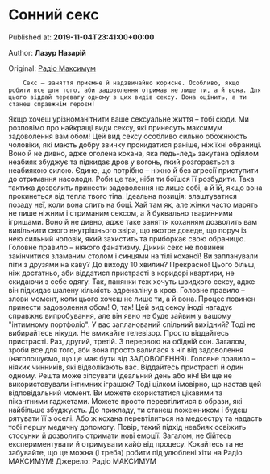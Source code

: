 
# Сонний секс

Published at: **2019-11-04T23:41:00+00:00**

Author: **Лазур Назарій**

Original: [Радіо Максимум](https://maximum.fm/zvedi-yiyi-z-rozumu-5-vidiv-seksu-yaki-obozhnyuye-kozhna-zhinka_n169079)


        Секс – заняття приємне й надзвичайно корисне. Особливо, якщо робити все для того, аби задоволення отримав не лише ти, а й вона. Для цього віддай перевагу одному з цих видів сексу. Вона оцінить, а ти станеш справжнім героєм!
      
Якщо хочеш урізноманітнити ваше сексуальне життя – тобі сюди. Ми розповімо про найкращі види сексу, які принесуть максимум задоволення вам обом!
Цей вид сексу особливо сильно обожнюють чоловіки, які мають добру звичку прокидатися раніше, ніж їхні обраниці. Воно й не дивно, адже оголена кохана, яка ледь-ледь закутана одіялом неабияк збуджує та підкидає дров у вогонь, який розгорається з неабиякою силою. Єдине, що потрібно – ніжно й без агресії приступити до отримання насолоди. Роби це так, ніби ти боїшся її розбудити. Така тактика дозволить принести задоволення не лише собі, а й їй, якщо вона прокинеться від тепла твого тіла.
Ідеальна позиція: влаштуватися позаду неї, коли вона спить на боці.
Хай там як, але жінки часто марять не лише ніжним і стриманим сексом, а й буквально тваринними ігрищами. Воно й не дивно, адже таке заняття коханням дозволить вам вивільнити свого внутрішнього звіра, що вкотре доведе, що поруч із нею сильний чоловік, який захистить та приборкає свою обраницю.
Головне правило – ніякого фанатизму. Дикий секс не повинен закінчитися зламаним столом і синцями на тілі коханої!
Ви запланували піти з друзями на каву? До виходу 10 хвилин? Прекрасно! Цього більш, ніж достатньо, аби віддатися пристрасті в коридорі квартири, не скидаючи з себе одягу. Так, панянки теж хочуть швидкого сексу, адже він підкидає шалену кількість адреналіну в кров.
Головне правило – злови момент, коли цього хочеш не лише ти, а й вона. Процес повинен принести задоволення обом!
О, так! Цей вид сексу іноді нагадує справжнє випробування, але він явно не буде зайвим у вашому "інтимному портфоліо". У вас запланований спільний вихідний? Тоді не вибирайтесь нікуди. Не вмикайте телевізор. Просто віддайтесь пристрасті. Раз, другий, третій. З перервою на обідній сон. Загалом, зроби все для того, аби вона просто валилася з ніг від задоволення (наголошуємо, що це має бути від ЗАДОВОЛЕННЯ).
Головне правило – ніяких чинників, які відволікають вас. Віддайтесь пристрасті й один одному. Решта може зіпсувати ідеальний день або ніч!
Ви ще не використовували інтимних іграшок? Тоді цілком імовірно, що настав цей відповідальний момент. Ви можете скористатися цікавими та пікантними гаджетами. Можете просто перевтілитися в образи, які найбільше збуджують. До прикладу, ти станеш пожежником і будеш рятувати її з оселі. Або ж кохана перевтілиться на медсестру та надасть тобі першу медичну допомогу. Повір, такий підхід неабияк освіжить стосунки й дозволить отримати нові емоції.
Загалом, не бійтесь експериментувати й отримувати кайф від процесу. Кохайтесь та не забувайте, що це можна (і треба) робити під улюблені хіти на Радіо МАКСИМУМ!
Джерело: Радіо МАКСИМУМ

